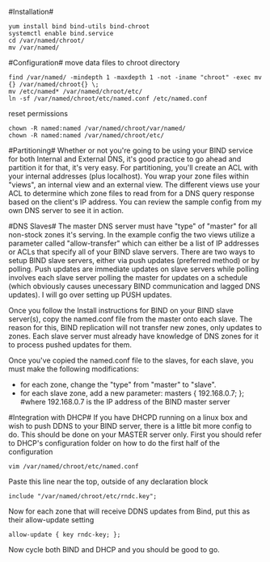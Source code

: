 #Installation#
```
yum install bind bind-utils bind-chroot
systemctl enable bind.service
cd /var/named/chroot/
mv /var/named/
```
#Configuration#
move data files to chroot directory
```
find /var/named/ -mindepth 1 -maxdepth 1 -not -iname "chroot" -exec mv {} /var/named/chroot{} \;
mv /etc/named* /var/named/chroot/etc/
ln -sf /var/named/chroot/etc/named.conf /etc/named.conf
```

reset permissions
```
chown -R named:named /var/named/chroot/var/named/
chown -R named:named /var/named/chroot/etc/
```

#Partitioning#
Whether or not you're going to be using your BIND service for both Internal and External DNS, it's good practice to go ahead and partition it for that, it's very easy. For partitioning, you'll create an ACL with your internal addresses (plus localhost). You wrap your zone files within "views", an internal view and an external view. The different views use your ACL to determine which zone files to read from for a DNS query response based on the client's IP address. You can review the sample config from my own DNS server to see it in action.

#DNS Slaves#
The master DNS server must have "type" of "master" for all non-stock zones it's serving. In the example config the two views utilize a parameter called "allow-transfer" which can either be a list of IP addresses or ACLs that specify all of your BIND slave servers. There are two ways to setup BIND slave servers, either via push updates (preferred method) or by polling. Push updates are immediate updates on slave servers while polling involves each slave server polling the master for updates on a schedule (which obviously causes unecessary BIND communication and lagged DNS updates). I will go over setting up PUSH updates.

Once you follow the Install instructions for BIND on your BIND slave server(s), copy the named.conf file from the master onto each slave. The reason for this, BIND replication will not transfer new zones, only updates to zones. Each slave server must already have knowledge of DNS zones for it to process pushed updates for them.

Once you've copied the named.conf file to the slaves, for each slave, you must make the following modifications:

 - for each zone, change the "type" from "master" to "slave".
 - for each slave zone, add a new parameter: masters { 192.168.0.7; }; #where 192.168.0.7 is the IP address of the BIND master server

#Integration with DHCP#
If you have DHCPD running on a linux box and wish to push DDNS to your BIND server, there is a little bit more config to do. This should be done on your MASTER server only. First you should refer to DHCP's configuration folder on how to do the first half of the configuration
```
vim /var/named/chroot/etc/named.conf
```
Paste this line near the top, outside of any declaration block
```
include "/var/named/chroot/etc/rndc.key";
```
Now for each zone that will receive DDNS updates from Bind, put this as their allow-update setting
```
allow-update { key rndc-key; };
```
Now cycle both BIND and DHCP and you should be good to go.
